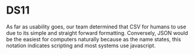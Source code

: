 # DS11
 As far as usability goes, our team determined that CSV for humans to use due to its simple and straight forward formatting. Conversely, JSON would be the easiest  for computers naturally because as  the name states, this notation indicates scripting and most systems use javascript.

